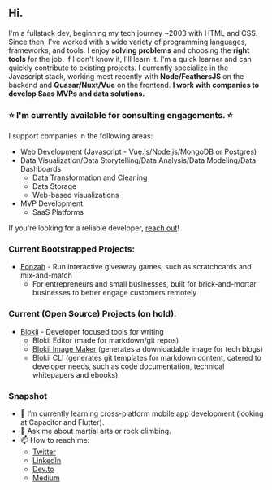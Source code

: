 ## Hi.
I'm a fullstack dev, beginning my tech journey ~2003 with HTML and CSS. Since then, I've worked with a wide variety of programming languages, frameworks, and tools. I enjoy **solving problems** and choosing the **right tools** for the job. If I don't know it, I'll learn it. I'm a quick learner and can quickly contribute to existing projects. I currently specialize in the Javascript stack, working most recently with **Node/FeathersJS** on the backend and **Quasar/Nuxt/Vue** on the frontend. **I work with companies to develop Saas MVPs and data solutions.** 

### ⭐ I'm currently available for consulting engagements. ⭐  

I support companies in the following areas:

- Web Development (Javascript - Vue.js/Node.js/MongoDB or Postgres)
- Data Visualization/Data Storytelling/Data Analysis/Data Modeling/Data Dashboards
  - Data Transformation and Cleaning
  - Data Storage
  - Web-based visualizations
- MVP Development
  - SaaS Platforms

If you're looking for a reliable developer, [reach out](https://www.rachelcheuk.com/contact)!

### Current Bootstrapped Projects:

* [Eonzah](https://eonzah.com) - Run interactive giveaway games, such as scratchcards and mix-and-match
  - For entrepreneurs and small businesses, built for brick-and-mortar businesses to better engage customers remotely  

### Current (Open Source) Projects (on hold):

* [Blokii](www.blokii.com) - Developer focused tools for writing
  - Blokii Editor (made for markdown/git repos)
  - [Blokii Image Maker](https://dev.to/rachel_cheuk/do-hackathon-blokii-image-maker-an-introduction-2dfj) (generates a downloadable image for tech blogs)
  - Blokii CLI (generates git templates for markdown content, catered to developer needs, such as code documentation, technical whitepapers and ebooks). 

### Snapshot
- 🌱 I’m currently learning cross-platform mobile app development (looking at Capacitor and Flutter).
- 💬 Ask me about martial arts or rock climbing.
- 📫 How to reach me: 
  * [Twitter](twitter.com/@rachel_cheuk)
  * [LinkedIn](linkedin.com/in/rachelcheuk)
  * [Dev.to](https://dev.to/rachel_cheuk)
  * [Medium](https://medium.com/@rachel.cheuk)
